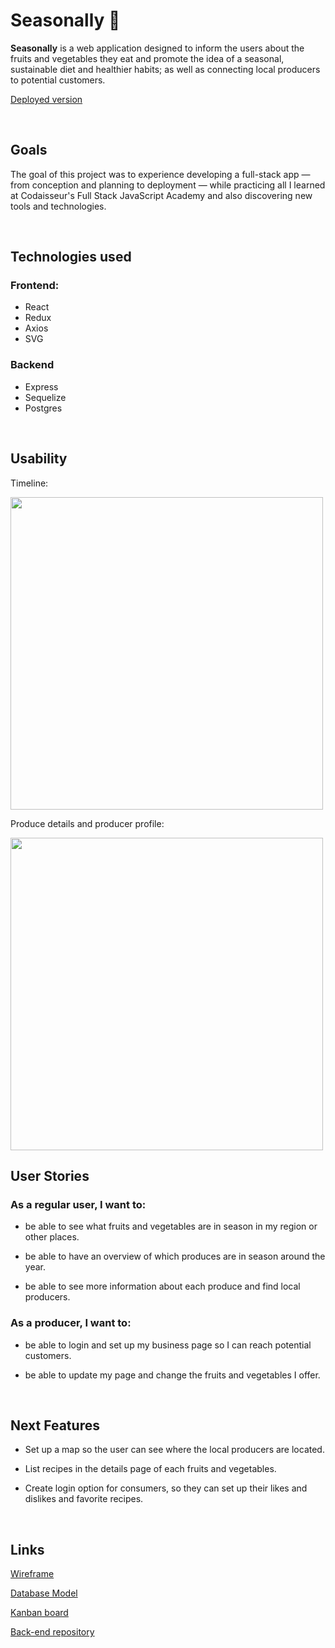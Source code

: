 # Seasonally 🌱

**Seasonally** is a web application designed to inform the users about the fruits and vegetables they eat and promote the idea of a seasonal, sustainable diet and  healthier habits; as well as connecting local producers to potential customers.

[Deployed version](seasonally.netlify.app)

<br>

## Goals

The goal of this project was to experience developing a full-stack app — from conception and planning to deployment — while practicing all I learned at Codaisseur's Full Stack JavaScript Academy and also discovering new tools and technologies.

<br>

## Technologies used

### Frontend:

- React
- Redux
- Axios
- SVG

### Backend

- Express
- Sequelize
- Postgres

<br>

## Usability

Timeline:

<img src="https://media.giphy.com/media/3Pf5NcVpstg152nwiv/giphy.gif" width="500px"/>

Produce details and producer profile:

<img src="https://media.giphy.com/media/yas65MfUJsgLithOqo/giphy.gif" width="500px"/>


## User Stories

### As a regular user, I want to:

- be able to see what fruits and vegetables are in season in my region or other places.

- be able to have an overview of which produces are in season around the year.

- be able to see more information about each produce and find local producers.

### As a producer, I want to:

- be able to login and set up my business page so I can reach potential customers.
- be able to update my page and change the fruits and vegetables I offer.

  <br>

## Next Features

- Set up a map so the user can see where the local producers are located.
- List recipes in the details page of each fruits and vegetables.
- Create login option for consumers, so they can set up their likes and dislikes and favorite recipes.

  <br>

## Links

[Wireframe](https://wireframepro.mockflow.com/view/Mo5415YVTmb)

[Database Model](https://dbdiagram.io/d/617b100cfa17df5ea6740d8f)

[Kanban board](https://github.com/users/mferraris/projects/1)

[Back-end repository](https://github.com/mferraris/seasonal-timeline_server)
